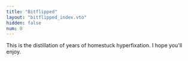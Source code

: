 ```yaml
---
title: "Bitflipped" 
layout: "bitflipped_index.vto"
hidden: false
num: 0
---
```


This is the distillation of years of homestuck hyperfixation. I hope you'll enjoy.

